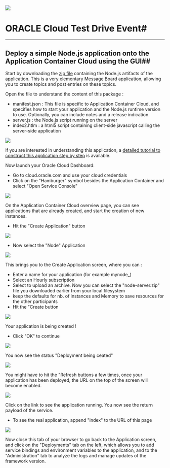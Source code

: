 ![](../common/images/customer.logo.png)
---
# ORACLE Cloud Test Drive Event#
----
## Deploy a simple Node.js application onto the Application Container Cloud using the GUI##

Start by downloading the [zip file](bin/node-server.zip) containing the Node.js artifacts of the application.  This is a very elementary Message Board application, allowing you to create topics and post entries on these topics.

Open the file to understand the content of this package : 
+ manifest.json : This file is specific to Application Container Cloud, and specifies how to start your application and the Node.js runtime version to use. Optionally, you can include notes and a release indication. 
+ server.js : the Node.js script running on the server
+ index2.htlm : a html5 script containing client-side javascript calling the server-side application

![](images/node001.PNG)

If you are interested in understanding this application, a [detailed tutorial to construct this application step by step](http://www.oracle.com/webfolder/technetwork/tutorials/obe/cloud/apaas/node-basicRest/nodecloud-REST.html#section2) is available.

Now launch your Oracle Cloud Dashboard:
+ Go to cloud.oracle.com and use your cloud credentials
+ Click on the "Hamburger" symbol besides the Application Container and select "Open Service Console"

![](images/node002.PNG)

On the Application Container Cloud overview page, you can see applications that are already created, and start the creation of new instances.  
+ Hit the "Create Application" button

![](images/node003.PNG)

+ Now select the "Node" Application

![](images/node004.PNG)

This brings you to the Create Application screen, where you can :
+ Enter a name for your application (for example mynode_<userxx>)
+ Select an Hourly subscription
+ Select to upload an archive.  Now you can select the "node-server.zip" file you downloaded earlier from your local filesystem
+ keep the defaults for nb. of instances and Memory to save resources for the other participants
+ Hit the "Create button

![](images/image009.png)

Your application is being created !
+ Click "OK" to continue

![](images/image010.png)

You now see the status "Deployment being ceated"

![](images/image019.png)

You might have to hit the "Refresh buttons a few times, once your application has been deployed, the URL on the top of the screen will become enabled.

![](images/node005.PNG)

Click on the link to see the application running.  You now see the return payload of the service.



+ To see the real application, append "index" to the URL of this page

![](images/image004.png)

Now close this tab of your browser to go back to the Application screen, and click on  the "Deployments" tab on the left, which allows you to add service bindings and environment variables to the application, and to the "Administration" tab to analyze the logs and manage updates of the framework version.









